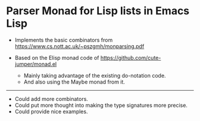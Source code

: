 # Parser Monad for Lisp lists in Emacs Lisp

- Implements the basic combinators from https://www.cs.nott.ac.uk/~pszgmh/monparsing.pdf

- Based on the Elisp monad code of https://github.com/cute-jumper/monad.el
  - Mainly taking advantage of the existing do-notation code.
  - And also using the Maybe monad from it.

---

- Could add more combinators.
- Could put more thought into making the type signatures more precise.
- Could provide nice examples.
